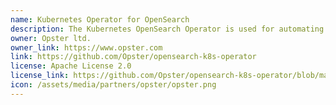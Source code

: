 ```yaml
---
name: Kubernetes Operator for OpenSearch
description: The Kubernetes OpenSearch Operator is used for automating the deployment, provisioning, management, and orchestration of OpenSearch clusters and OpenSearch dashboards.
owner: Opster ltd.
owner_link: https://www.opster.com
link: https://github.com/Opster/opensearch-k8s-operator
license: Apache License 2.0
license_link: https://github.com/Opster/opensearch-k8s-operator/blob/main/LICENSE
icon: /assets/media/partners/opster/opster.png
---
```

